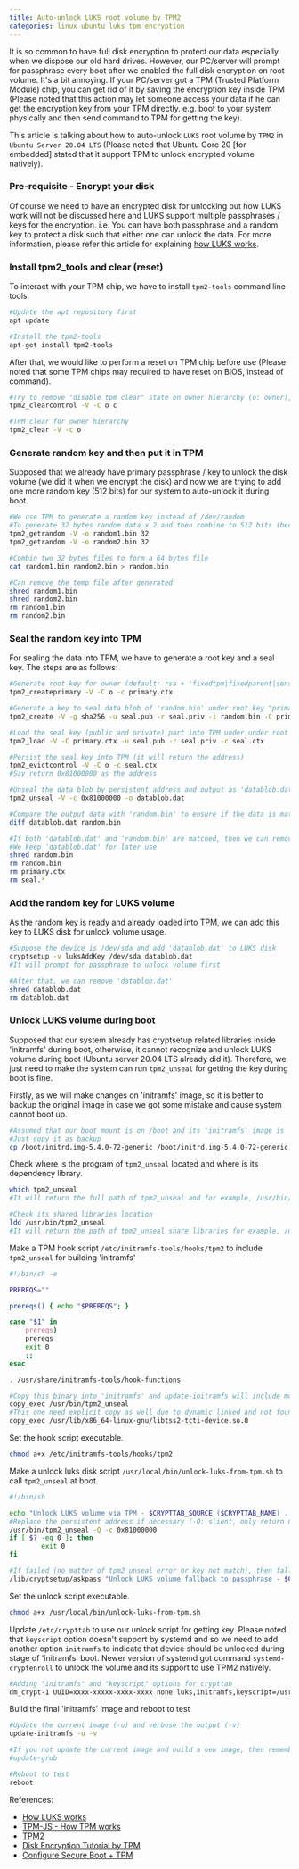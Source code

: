```yaml
---
title: Auto-unlock LUKS root volume by TPM2
categories: linux ubuntu luks tpm encryption
---
```


It is so common to have full disk encryption to protect our data especially when we dispose our old hard drives. However, our PC/server will prompt for passphrase every boot after we enabled the full disk encryption on root volume. It's a bit annoying. If your PC/server got a TPM (Trusted Platform Module) chip, you can get rid of it by saving the encryption key inside TPM (Please noted that this action may let someone access your data if he can get the encryption key from your TPM directly. e.g. boot to your system physically and then send command to TPM for getting the key).

This article is talking about how to auto-unlock `LUKS` root volume by `TPM2` in `Ubuntu Server 20.04 LTS` (Please noted that Ubuntu Core 20 [for embedded] stated that it support TPM to unlock encrypted volume natively).

### Pre-requisite - Encrypt your disk

Of course we need to have an encrypted disk for unlocking but how LUKS work will not be discussed here and LUKS support multiple passphrases / keys for the encryption. i.e. You can have both passphrase and a random key to protect a disk such that either one can unlock the data. For more information, please refer this article for explaining [how LUKS works](https://gist.github.com/joonas-fi/b6bfc564a1a7f3d6b120728db5d48b61).

### Install tpm2_tools and clear (reset)

To interact with your TPM chip, we have to install `tpm2-tools` command line tools.

``` bash
#Update the apt repository first
apt update

#Install the tpm2-tools
apt-get install tpm2-tools
```

After that, we would like to perform a reset on TPM chip before use (Please noted that some TPM chips may required to have reset on BIOS, instead of command).

``` bash
#Try to remove "disable tpm clear" state on owner hierarchy (o: owner), c: clear, s: set disable
tpm2_clearcontrol -V -C o c

#TPM clear for owner hierarchy
tpm2_clear -V -c o
```

### Generate random key and then put it in TPM

Supposed that we already have primary passphrase / key to unlock the disk volume (we did it when we encrypt the disk) and now we are trying to add one more random key (512 bits) for our system to auto-unlock it during boot.

``` bash
#We use TPM to generate a random key instead of /dev/random
#To generate 32 bytes random data x 2 and then combine to 512 bits (because max size is 48 bytes one time)
tpm2_getrandom -V -o random1.bin 32
tpm2_getrandom -V -o random2.bin 32

#Combin two 32 bytes files to form a 64 bytes file
cat random1.bin random2.bin > random.bin

#Can remove the temp file after generated
shred random1.bin
shred random2.bin
rm random1.bin
rm random2.bin
```

### Seal the random key into TPM

For sealing the data into TPM, we have to generate a root key and a seal key. The steps are as follows:

``` bash
#Generate root key for owner (default: rsa + 'fixedtpm|fixedparent|sensitivedataorigin|userwithauth|restricted|decrypt')
tpm2_createprimary -V -C o -c primary.ctx

#Generate a key to seal data blob of 'random.bin' under root key "primary" (Seal data must be EDHASH as algo)
tpm2_create -V -g sha256 -u seal.pub -r seal.priv -i random.bin -C primary.ctx

#Load the seal key (public and private) part into TPM under under root key "primary" and then given 'seal.ctx' context
tpm2_load -V -C primary.ctx -u seal.pub -r seal.priv -c seal.ctx

#Persist the seal key into TPM (it will return the address)
tpm2_evictcontrol -V -C o -c seal.ctx
#Say return 0x81000000 as the address

#Unseal the data blob by persistent address and output as 'datablob.dat'
tpm2_unseal -V -c 0x81000000 -o datablob.dat

#Compare the output data with 'random.bin' to ensure if the data is matched
diff datablob.dat random.bin

#If both 'datablob.dat' and 'random.bin' are matched, then we can remove all generated files as it already persisted inside TPM
#We keep 'datablob.dat' for later use
shred random.bin
rm random.bin
rm primary.ctx
rm seal.*
```

### Add the random key for LUKS volume

As the random key is ready and already loaded into TPM, we can add this key to LUKS disk for unlock volume usage.

``` bash
#Suppose the device is /dev/sda and add 'datablob.dat' to LUKS disk
cryptsetup -v luksAddKey /dev/sda datablob.dat
#It will prompt for passphrase to unlock volume first

#After that, we can remove 'datablob.dat'
shred datablob.dat
rm datablob.dat
```

### Unlock LUKS volume during boot

Supposed that our system already has cryptsetup related libraries inside 'initramfs' during boot, otherwise, it cannot recognize and unlock LUKS volume during boot (Ubuntu server 20.04 LTS already did it). Therefore, we just need to make the system can run `tpm2_unseal` for getting the key during boot is fine. 

Firstly, as we will make changes on 'initramfs' image, so it is better to backup the original image in case we got some mistake and cause system cannot boot up.

``` bash
#Assumed that our boot mount is on /boot and its 'initramfs' image is 'initrd.img-5.4.0-72-generic', you can check it in grub
#Just copy it as backup
cp /boot/initrd.img-5.4.0-72-generic /boot/initrd.img-5.4.0-72-generic.original.bak
```

Check where is the program of `tpm2_unseal` located and where is its dependency library.

``` bash
which tpm2_unseal
#It will return the full path of tpm2_unseal and for example, /usr/bin/tpm2_unseal

#Check its shared libraries location
ldd /usr/bin/tpm2_unseal
#It will return the path of tpm2_unseal share libraries for example, /usr/lib/libtss2-xxxxxxxx
```

Make a TPM hook script `/etc/initramfs-tools/hooks/tpm2` to include `tpm2_unseal` for building 'initramfs'

``` bash
#!/bin/sh -e

PREREQS=""

prereqs() { echo "$PREREQS"; }

case "$1" in
    prereqs)
    prereqs
    exit 0
    ;;
esac

. /usr/share/initramfs-tools/hook-functions

#Copy this binary into 'initramfs' and update-initramfs will include most of its dependent libraries
copy_exec /usr/bin/tpm2_unseal
#This one need explicit copy as well due to dynamic linked and not found by ldd
copy_exec /usr/lib/x86_64-linux-gnu/libtss2-tcti-device.so.0
```

Set the hook script executable.

``` bash
chmod a+x /etc/initramfs-tools/hooks/tpm2
```

Make a unlock luks disk script `/usr/local/bin/unlock-luks-from-tpm.sh` to call `tpm2_unseal` at boot.

``` bash
#!/bin/sh

echo "Unlock LUKS volume via TPM - $CRYPTTAB_SOURCE ($CRYPTTAB_NAME) ..." >&2
#Replace the persistent address if necessary (-Q: slient, only return unseal data)
/usr/bin/tpm2_unseal -Q -c 0x81000000
if [ $? -eq 0 ]; then
        exit 0
fi

#If failed (no matter of tpm2_unseal error or key not match), then fallback to ask passphrase
/lib/cryptsetup/askpass "Unlock LUKS volume fallback to passphrase - $CRYPTTAB_SOURCE ($CRYPTTAB_NAME)\nEnter passphrase: "
```

Set the unlock script executable.

``` bash
chmod a+x /usr/local/bin/unlock-luks-from-tpm.sh
```

Update `/etc/crypttab` to use our unlock script for getting key. Please noted that `keyscript` option doesn't support by systemd and so we need to add another option `initramfs` to indicate that device should be unlocked during stage of 'initramfs' boot. Newer version of systemd got command `systemd-cryptenroll` to unlock the volume and its support to use TPM2 natively.

``` bash
#Adding "initramfs" and "keyscript" options for crypttab
dm_crypt-1 UUID=xxxx-xxxxx-xxxx-xxxx none luks,initramfs,keyscript=/usr/local/bin/unlock-luks-from-tpm.sh
```

Build the final 'initramfs' image and reboot to test

``` bash
#Update the current image (-u) and verbose the output (-v)
update-initramfs -u -v

#If you not update the current image and build a new image, then remember to call 'update-grub' to update grub config
#update-grub

#Reboot to test
reboot
```

References:
- [How LUKS works](https://gist.github.com/joonas-fi/b6bfc564a1a7f3d6b120728db5d48b61)
- [TPM-JS - How TPM works](https://google.github.io/tpm-js)
- [TPM2](https://www.slideshare.net/BrandonArvanaghi/practical-trusted-platform-module-tpm2-programming)
- [Disk Encryption Tutorial by TPM](https://tpm2-software.github.io/2020/04/13/Disk-Encryption.html)
- [Configure Secure Boot + TPM](https://threat.tevora.com/secure-boot-tpm-2)
